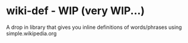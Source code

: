 wiki-def - WIP (very WIP...)
==============

A drop in library that gives you inline definitions of words/phrases using simple.wikipedia.org
